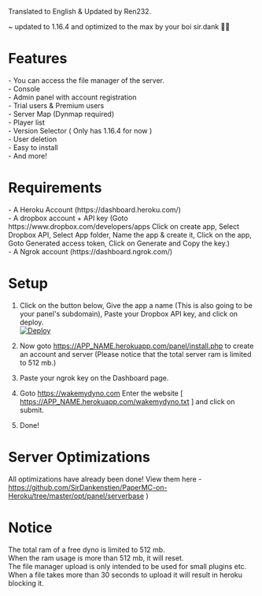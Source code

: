Translated to English & Updated by Ren232.

~ updated to 1.16.4 and optimized to the max by your boi sir.dank 🤟😤

<h1> Features </h1>
- You can access the file manager of the server.<br>
- Console<br>- Admin panel with account registration<br>
- Trial users & Premium users<br>
- Server Map (Dynmap required)<br>
- Player list<br>
- Version Selector ( Only has 1.16.4 for now )<br>
- User deletion<br>
- Easy to install<br>
- And more!


<h1> Requirements </h1>
- A Heroku Account (https://dashboard.heroku.com/)
<br>- A dropbox account + API key (Goto https://www.dropbox.com/developers/apps Click on create app, Select Dropbox API, Select App folder, Name the app & create it, Click on the app, Goto Generated access token, Click on Generate and Copy the key.)
<br>- A Ngrok account (https://dashboard.ngrok.com/)

<h1> Setup </h1>

1. Click on the button below, Give the app a name (This is also going to be your panel's subdomain), Paste your Dropbox API key, and click on deploy.<br>
[![Deploy](https://www.herokucdn.com/deploy/button.svg)](https://heroku.com/deploy)

2. Now goto https://APP_NAME.herokuapp.com/panel/install.php to create an account and server (Please notice that the total server ram is limited to 512 mb.)

3. Paste your ngrok key on the Dashboard page.

4. Goto https://wakemydyno.com Enter the website [ https://APP_NAME.herokuapp.com/wakemydyno.txt ] and click on submit.

5. Done!

<h1> Server Optimizations </h1>

All optimizations have already been done!
View them here - https://github.com/SirDankenstien/PaperMC-on-Heroku/tree/master/opt/panel/serverbase )

<h1> Notice </h1>

The total ram of a free dyno is limited to 512 mb.<br>
When the ram usage is more than 512 mb, it will reset.<br>
The file manager upload is only intended to be used for small plugins etc.<br>
When a file takes more than 30 seconds to upload it will result in heroku blocking it.
